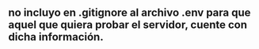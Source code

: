 ## no incluyo en .gitignore al archivo .env para que aquel que quiera probar el servidor, cuente con dicha información.
